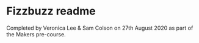 # Fizzbuzz readme
Completed by Veronica Lee & Sam Colson on 27th August 2020 as part of the Makers pre-course.
